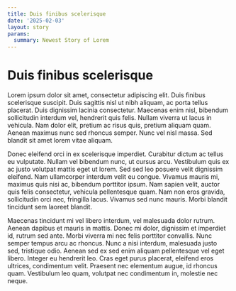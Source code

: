 ```yaml
---
title: Duis finibus scelerisque
date: '2025-02-03'
layout: story
params:
  summary: Newest Story of Lorem
---
```


# Duis finibus scelerisque

Lorem ipsum dolor sit amet, consectetur adipiscing elit. Duis finibus scelerisque suscipit. Duis sagittis nisl ut nibh aliquam, ac porta tellus placerat. Duis dignissim lacinia consectetur. Maecenas enim nisl, bibendum sollicitudin interdum vel, hendrerit quis felis. Nullam viverra ut lacus in vehicula. Nam dolor elit, pretium ac risus quis, pretium aliquam quam. Aenean maximus nunc sed rhoncus semper. Nunc vel nisl massa. Sed blandit sit amet lorem vitae aliquam.

Donec eleifend orci in ex scelerisque imperdiet. Curabitur dictum ac tellus eu vulputate. Nullam vel bibendum nunc, ut cursus arcu. Vestibulum quis ex ac justo volutpat mattis eget ut lorem. Sed sed leo posuere velit dignissim eleifend. Nam ullamcorper interdum velit eu congue. Vivamus mauris mi, maximus quis nisi ac, bibendum porttitor ipsum. Nam sapien velit, auctor quis felis consectetur, vehicula pellentesque quam. Nam non eros gravida, sollicitudin orci nec, fringilla lacus. Vivamus sed nunc mauris. Morbi blandit tincidunt sem laoreet blandit.

Maecenas tincidunt mi vel libero interdum, vel malesuada dolor rutrum. Aenean dapibus et mauris in mattis. Donec mi dolor, dignissim et imperdiet id, rutrum sed ante. Morbi viverra mi nec felis porttitor convallis. Nunc semper tempus arcu ac rhoncus. Nunc a nisi interdum, malesuada justo sed, tristique odio. Aenean sed ex sed enim aliquam pellentesque vel eget libero. Integer eu hendrerit leo. Cras eget purus placerat, eleifend eros ultrices, condimentum velit. Praesent nec elementum augue, id rhoncus quam. Vestibulum leo quam, volutpat nec condimentum in, molestie nec neque.